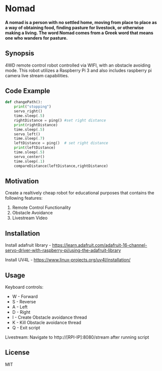 # Nomad
#### A nomad is a person with no settled home, moving from place to place as a way of obtaining food, finding pasture for livestock, or otherwise making a living. The word Nomad comes from a Greek word that means one who wanders for pasture.

## Synopsis

4WD remote control robot controlled via WIFI, with an obstacle avoiding mode. This robot utilizes a Raspberry Pi 3 and also includes raspberry pi camera live stream capabilities.

## Code Example

```python
def changePath():
    print("stopping")
    servo_right()
    time.sleep(.5)
    rightDistance = ping() #set right distance
    print(rightDistance)
    time.sleep(.5)
    servo_left()
    time.sleep(.7)
    leftDistance = ping()  # set right distance
    print(leftDistance)
    time.sleep(.5)
    servo_center()
    time.sleep(.1)
    compareDistance(leftDistance,rightDistance)
```

## Motivation

Create a realtively cheap robot for educational purposes that contains the following features:
1. Remote Control Functionality
2. Obstacle Avoidance
3. Livestream Video

## Installation

Install adafruit library - https://learn.adafruit.com/adafruit-16-channel-servo-driver-with-raspberry-pi/using-the-adafruit-library

Install UV4L - https://www.linux-projects.org/uv4l/installation/

## Usage

Keyboard controls:
* W - Forward
* S - Reverse
* A - Left
* D - Right
* I - Create Obstacle avoidance thread
* K - Kill Obstacle avoidance thread
* Q - Exit script

Livestream:
Navigate to http://[RPI-IP]:8080/stream after running script

## License

MIT